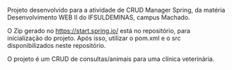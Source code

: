 Projeto desenvolvido para a atividade de CRUD Manager Spring, da matéria Desenvolvimento WEB II do IFSULDEMINAS, campus Machado.

O Zip gerado no https://start.spring.io/ está no repositório, para inicialização do projeto. Após isso, utilizar o pom.xml e o src disponibilizados neste repositório.

O projeto é um CRUD de consultas/animais para uma clínica veterinária.
